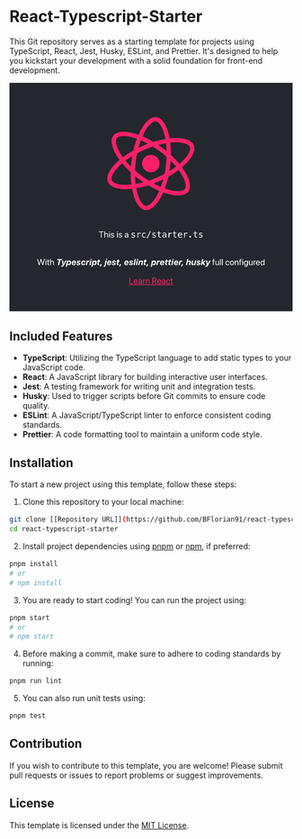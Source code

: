 # React-Typescript-Starter

This Git repository serves as a starting template for projects using TypeScript, React, Jest, Husky, ESLint, and Prettier. It's designed to help you kickstart your development with a solid foundation for front-end development.

![preview template](https://github.com/BFlorian91/react-typescript-starter/blob/main/public/preview.png?raw=true)

## Included Features

- **TypeScript**: Utilizing the TypeScript language to add static types to your JavaScript code.
- **React**: A JavaScript library for building interactive user interfaces.
- **Jest**: A testing framework for writing unit and integration tests.
- **Husky**: Used to trigger scripts before Git commits to ensure code quality.
- **ESLint**: A JavaScript/TypeScript linter to enforce consistent coding standards.
- **Prettier**: A code formatting tool to maintain a uniform code style.

## Installation

To start a new project using this template, follow these steps:

1. Clone this repository to your local machine:

```bash
git clone [[Repository URL]](https://github.com/BFlorian91/react-typescript-starter/)
cd react-typescript-starter
```

2. Install project dependencies using [pnpm](https://pnpm.io/) or [npm](https://www.npmjs.com/), if preferred:

```bash
pnpm install
# or
# npm install
```

3. You are ready to start coding! You can run the project using:

```bash
pnpm start
# or
# npm start
```

4. Before making a commit, make sure to adhere to coding standards by running:

```bash
pnpm run lint
```

5. You can also run unit tests using:

```bash
pnpm test
```

## Contribution

If you wish to contribute to this template, you are welcome! Please submit pull requests or issues to report problems or suggest improvements.

## License

This template is licensed under the [MIT License](https://en.wikipedia.org/wiki/MIT_License).
